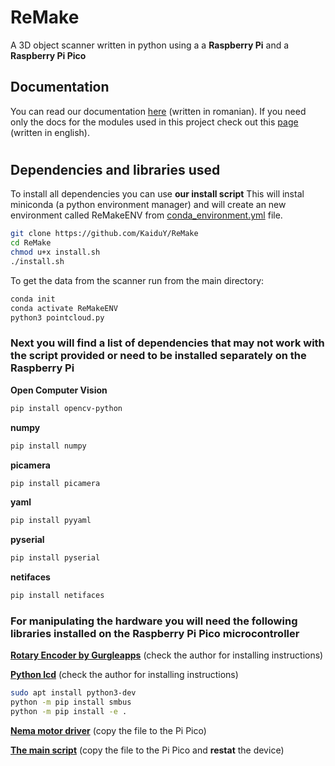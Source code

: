 # ReMake

A 3D object scanner written in python using a a **Raspberry Pi** and a **Raspberry Pi Pico**

## Documentation

You can read our documentation [here](https://github.com/KaiduY/ReMake/blob/main/Documentatie%20ReMake.pdf) (written in romanian).
If you need only the docs for the modules used in this project check out this [page](https://kaiduy.github.io/ReMake/) (written in english).

#

## Dependencies and libraries used

To install all dependencies you can use **our install script**
This will instal miniconda (a python environment manager) and will create an new environment called ReMakeENV from [conda_environment.yml](conda_environment.yml) file.

```sh
git clone https://github.com/KaiduY/ReMake
cd ReMake
chmod u+x install.sh
./install.sh
```

To get the data from the scanner run from the main directory:

```sh
conda init
conda activate ReMakeENV
python3 pointcloud.py
```

### Next you will find a list of dependencies that may not work with the script provided or need to be installed separately on the **Raspberry Pi**

  **Open Computer Vision**
  
 ```sh
 pip install opencv-python
```

 **numpy**

 ```sh
 pip install numpy
 ```

**picamera**

```sh
pip install picamera
```

**yaml**

```sh
pip install pyyaml
```

**pyserial**

```sh
pip install pyserial
```

**netifaces**

```sh
pip install netifaces
```

### For manipulating the hardware you will need the following libraries installed on the **Raspberry Pi Pico** microcontroller

**[Rotary Encoder by Gurgleapps](https://github.com/gurgleapps/rotary-encoder)** (check the author for installing instructions)

**[Python lcd](https://github.com/dhylands/python_lcd/)** (check the author for installing instructions)

```sh
sudo apt install python3-dev
python -m pip install smbus 
python -m pip install -e .
```

**[Nema motor driver](Raspberry_Pi_Pico/Nema.py)** (copy the file to the Pi Pico)

**[The main script](Raspberry_Pi_Pico/main.py)** (copy the file to the Pi Pico and **restat** the device)